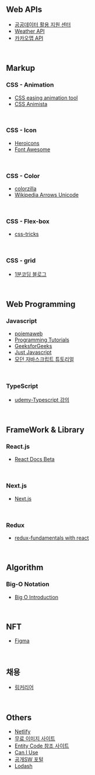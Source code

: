 ## Web APIs
* [ 공공데이터 활용 지원 센터 ](https://www.data.go.kr/)
* [Weather API](https://openweathermap.org/api)
* [카카오맵 API](https://developers.kakao.com/)

<br>

## Markup

### CSS - Animation
* [CSS easing animation tool](https://matthewlein.com/tools/ceaser)
* [CSS Animista](https://animista.net/)

<br>

### CSS - Icon
* [Heroicons](https://heroicons.com/)
* [Font Awesome](https://fontawesome.com/)

<br>

### CSS - Color
* [colorzilla](https://www.colorzilla.com/)
* [Wikipedia Arrows Unicode](https://en.wikipedia.org/wiki/Arrows_(Unicode_block))

<br>

### CSS - Flex-box 
* [css-tricks](https://css-tricks.com/snippets/css/a-guide-to-flexbox/)

<br>


### CSS - grid
* [1분코딩 블로그](https://studiomeal.com/archives/533)

<br>

## Web Programming

### Javascript
* [poiemaweb](https://poiemaweb.com/)
* [Programming Tutorials](https://academind.com/tutorials)
* [GeeksforGeeks](https://www.geeksforgeeks.org/)
* [Just Javascript](https://justjavascript.com/)
* [모던 자바스크립트 튜토리얼](https://ko.javascript.info/)

<br>

### TypeScript
* [udemy-Typescript 강의](https://www.udemy.com/course/best-typescript-21/)

<br>

## FrameWork & Library

### React.js
* [React Docs Beta](https://beta.reactjs.org/)

<br>

### Next.js
* [Next.js](https://nextjs.org/docs/getting-started)

<br>

### Redux
* [redux-fundamentals with react](https://frontendmasters.com/courses/redux-fundamentals/)

<br>


## Algorithm
### Big-O Notation
* [Big O Introduction](https://rithmschool.github.io/function-timer-demo/)

<br>


## NFT
* [Figma](https://www.figma.com/files/recent?fuid=1124335640463891490)

<br>

## 채용
* [링커리어](https://linkareer.com/list/intern?gclid=CjwKCAjws8yUBhA1EiwAi_tpEfwSsCjt4NwnmgeL5ss8oAcuxsd4yaIgcyJDQDNkY3Zp9GbGiDEgjRoCkj0QAvD_BwE)

<br>

## Others
* [Netlify](https://app.netlify.com/drop)
* [무료 이미지 사이트](https://pixabay.com/ko/)
* [Entity Code 참조 사이트](https://entitycode.com/)
* [Can I Use](https://caniuse.com/)
* [공개SW 포털](https://www.oss.kr/)
* [Lodash](https://lodash.com/)


<br>



